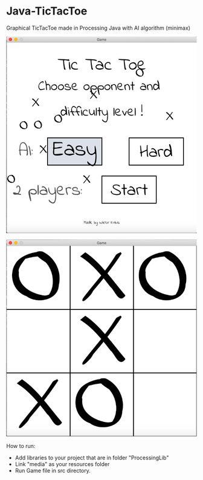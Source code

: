# Java-TicTacToe
Graphical TicTacToe made in Processing Java with AI algorithm (minimax)


![img](media/Menu.png)

![img](media/Game.png)

How to run:
 - Add libraries to your project that are in folder "ProcessingLib"
 - Link "media" as your resources folder
 - Run Game file in src directory.